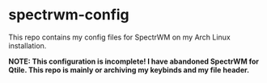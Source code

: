 # spectrwm-config
This repo contains my config files for SpectrWM on my Arch Linux installation.

**NOTE: This configuration is incomplete! I have abandoned SpectrWM for Qtile. This repo is mainly or archiving my keybinds and my file header.**

